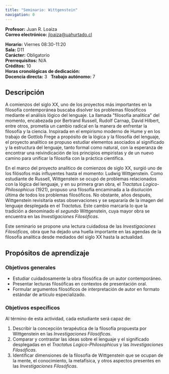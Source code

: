 ```yaml
---
title: "Seminario: Wittgenstein"
navigation: 0
---
```


**Profesor:**                         Juan R. Loaiza                          
**Correo electrónico:**               <jloaiza@uahurtado.cl>                  
      

**Horario:**                           Viernes 08:30-11:20                      
**Sala:**                              D11                           
**Carácter:**                          Obligatorio  
**Prerrequisitos:**                    N/A                                     
**Créditos:**                          10                             
**Horas cronológicas de dedicación:** <br> **Docencia directa:** 3&nbsp;&nbsp; **Trabajo autónomo:** 7 


## Descripción

A comienzos del siglo XX, uno de los proyectos más importantes en la
filosofía contemporánea buscaba disolver los problemas filosóficos
mediante el análisis lógico del lenguaje. La llamada \"filosofía
analítica\" del momento, encabezada por Bertrand Russell, Rudolf Carnap,
David Hilbert, entre otros, prometía un cambio radical en la manera de
enfrentar la filosofía y la ciencia. Inspirada en el empirismo moderno
de Hume y en los trabajo de Gottlob Frege a propósito de la lógica y la
filosofía del lenguaje, el proyecto analítico se propuso estudiar
elementos asociados al significado y la estructura del lenguaje, tanto
formal como natural, con la esperanza de encontrar una reivindicación de
los principios empiristas y de un nuevo camino para unificar la
filosofía con la práctica científica.

En el marco del proyecto analítico de comienzos de siglo XX, surgió uno
de los filósofos más influyentes hasta el momento: Ludwig Wittgenstein.
Como estudiante de Russell, Wittgenstein se ocupó de problemas
relacionados con la lógica del lenguaje, y en su primera gran obra, el
*Tractatus Logico-Philosophicus* (1921), propuso una filosofía
encaminada a la disolución última de todos los problemas filosóficos. No
obstante, años después, Wittgenstein revisitaría estas observaciones y
se separaría de la imagen del lenguaje desplegada en el *Tractatus.*
Este cambio marcaría lo que la tradición a denominado el *segundo*
Wittgenstein, cuya mayor obra se encuentra en las *Investigaciones
Filosóficas*.

Este seminario se propone una lectura cuidadosa de las *Investigaciones
Filosóficas,* obra que ha dejado una huella importante en las agendas de
la filosofía analítica desde mediados del siglo XX hasta la actualidad.

## Propósitos de aprendizaje

### Objetivos generales

-   Estudiar cuidadosamente la obra filosófica de un autor
    contemporáneo.
-   Presentar lecturas filosóficas en contextos de presentación oral.
-   Formular argumentos filosóficos de interpretación de autor en
    formato estándar de artículo especializado.

### Objetivos específicos

Al término de esta actividad, cada estudiante será capaz de:

1.  Describir la concepción terapéutica de la filosofía propuesta por
    Wittgenstein en las *Investigaciones Filosóficas*.
2.  Comparar y contrastar las ideas sobre el lenguaje y el significado
    desplegadas en el *Tractatus Logico-Philosophicus* y las
    *Investigaciones Filosóficas*.
3.  Identificar dimensiones de la filosofía de Wittgenstein que se
    ocupan de la mente, el conocimiento, la metafísica, y otros aspectos
    presentes en las *Investigaciones Filosóficas*.